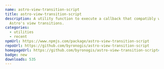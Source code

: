 ```yaml
---
name: astro-view-transition-script
title: astro-view-transition-script
description: A utility function to execute a callback that compatibly with
  Astro's view transitions.
categories:
  - utilities
  - recent
npmUrl: https://www.npmjs.com/package/astro-view-transition-script
repoUrl: https://github.com/byronogis/astro-view-transition-script
homepageUrl: https://github.com/byronogis/astro-view-transition-script#readme
badge: new
downloads: 535
---
```

